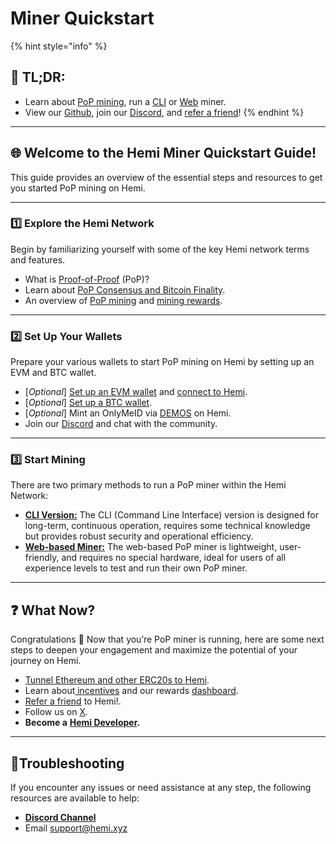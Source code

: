 # Miner Quickstart

{% hint style="info" %}
## 📜 **TL;DR:**

* Learn about [PoP mining](../../foundational-topics/the-architecture/proof-of-proof/pop-mining.md), run a [CLI](../../how-to-tutorials/using-hemi/pop-mining/setup-part-1.md) or [Web](../../how-to-tutorials/using-hemi/pop-mining/web-based-pop-miner.md) miner.
* View our [Github](https://github.com/hemilabs), join our [Discord](https://discord.gg/hemixyz), and [refer a friend](https://points.absinthe.network/hemi/start)!
{% endhint %}

***

## 🌐 **Welcome to the Hemi Miner Quickstart Guide!**&#x20;

This guide provides an overview of the essential steps and resources to get you started PoP mining  on Hemi.

***

### 1️⃣ Explore the Hemi Network

Begin by familiarizing yourself with some of the key Hemi network terms and features.

* What is [Proof-of-Proof](../../foundational-topics/the-architecture/proof-of-proof/) (PoP)?
* Learn about [PoP Consensus and Bitcoin Finality](../../foundational-topics/the-architecture/proof-of-proof/pop-consensus-and-bitcoin-finality.md).
* An overview of [PoP mining](../../foundational-topics/the-architecture/proof-of-proof/pop-mining.md) and [mining rewards](../../foundational-topics/the-architecture/proof-of-proof/pop-mining.md).

***

### 2️⃣ Set Up Your Wallets

Prepare your various wallets to start PoP mining on Hemi by setting up an EVM and BTC wallet.&#x20;

* \[_Optional_] [Set up an EVM wallet](../../how-to-tutorials/tutorials/metamask-wallet-setup.md) and [connect to Hemi](../network-details.md).
* \[_Optional_] [Set up a BTC wallet](../../how-to-tutorials/using-hemi/wallet-setup/btc-wallet-setup/).
* \[_Optional_] Mint an OnlyMeID via [DEMOS](https://app.demos.global) on Hemi.
* Join our [Discord](https://discord.gg/hemixyz) and chat with the community.

***

### 3️⃣ Start Mining

There are two primary methods to run a PoP miner within the Hemi Network:

* [**CLI Version:**](https://docs.hemi.xyz/how-to-tutorials/pop-mining/setup-part-1) The CLI (Command Line Interface) version is designed for long-term, continuous operation, requires some technical knowledge but provides robust security and operational efficiency.&#x20;
* [**Web-based Miner:**](../../how-to-tutorials/using-hemi/pop-mining/web-based-pop-miner.md) The web-based PoP miner is lightweight, user-friendly, and requires no special hardware, ideal for users of all experience levels to test and run their own PoP miner.

***

## ❓ What Now?

Congratulations 🎉 Now that you’re PoP miner is running, here are some next steps to deepen your engagement and maximize the potential of your journey on Hemi.

* [Tunnel Ethereum and other ERC20s to Hemi](../../how-to-tutorials/using-hemi/tunnel-from-ethereum/tunnel-erc20s-via-native-tunnel.md).
* Learn about[ incentives](../../incentives/incentives.md) and our rewards [dashboard](https://points.absinthe.network/hemi/start).
* [Refer a friend](https://points.absinthe.network/hemi/start) to Hemi!.
* Follow us on [X](https://x.com/hemi_xyz).
* **Become a** [**Hemi Developer**](developers.md)**.**

***

## 📐Troubleshooting

If you encounter any issues or need assistance at any step, the following resources are available to help:

* [**Discord Channel**](https://discord.com/channels/1202677849887080508/1217860733820469298)
* Email [support@hemi.xyz](mailto:support@hemi.xyz)
